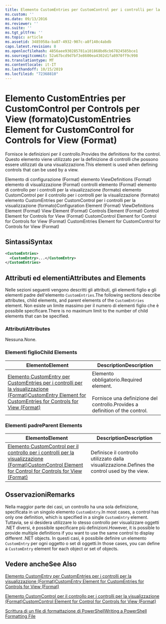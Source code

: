 ```yaml
---
title: Elemento CustomEntries per CustomControl per i controlli per la visualizzazione (Format) | Microsoft Docs
ms.custom: ''
ms.date: 09/13/2016
ms.reviewer: ''
ms.suite: ''
ms.tgt_pltfrm: ''
ms.topic: article
ms.assetid: 3485958a-ba87-4932-907c-a8f140c4abdb
caps.latest.revision: 8
ms.openlocfilehash: 4856aee930285781a101868bd6cb67824585bce1
ms.sourcegitcommit: 52a67bcd9d7bf3e8600ea4302d1fa8970ff9c998
ms.translationtype: MT
ms.contentlocale: it-IT
ms.lasthandoff: 10/15/2019
ms.locfileid: "72368810"
---
```

# <a name="customentries-element-for-customcontrol-for-controls-for-view-format"></a><span data-ttu-id="955be-102">Elemento CustomEntries per CustomControl per Controls per View (formato)</span><span class="sxs-lookup"><span data-stu-id="955be-102">CustomEntries Element for CustomControl for Controls for View (Format)</span></span>

<span data-ttu-id="955be-103">Fornisce le definizioni per il controllo.</span><span class="sxs-lookup"><span data-stu-id="955be-103">Provides the definitions for the control.</span></span> <span data-ttu-id="955be-104">Questo elemento viene utilizzato per la definizione di controlli che possono essere utilizzati da una visualizzazione.</span><span class="sxs-lookup"><span data-stu-id="955be-104">This element is used when defining controls that can be used by a view.</span></span>

<span data-ttu-id="955be-105">Elemento di configurazione (Format) elemento ViewDefinitions (Format) elemento di visualizzazione (Format) controlli elemento (Format) elemento di controllo per i controlli per la visualizzazione (formato) elemento CustomControl per il controllo per i controlli per la visualizzazione (formato) elemento CustomEntries per CustomControl per i controlli per la visualizzazione (formato)</span><span class="sxs-lookup"><span data-stu-id="955be-105">Configuration Element (Format) ViewDefinitions Element (Format) View Element (Format) Controls Element (Format) Control Element for Controls for View (Format) CustomControl Element for Control for Controls for View (Format) CustomEntries Element for CustomControl for Controls for View (Format)</span></span>

## <a name="syntax"></a><span data-ttu-id="955be-106">Sintassi</span><span class="sxs-lookup"><span data-stu-id="955be-106">Syntax</span></span>

```xml
<CustomEntries>
  <CustomEntry>...</CustomEntry>
</CustomEntries>
```

## <a name="attributes-and-elements"></a><span data-ttu-id="955be-107">Attributi ed elementi</span><span class="sxs-lookup"><span data-stu-id="955be-107">Attributes and Elements</span></span>

<span data-ttu-id="955be-108">Nelle sezioni seguenti vengono descritti gli attributi, gli elementi figlio e gli elementi padre dell'elemento `CustomEntries`.</span><span class="sxs-lookup"><span data-stu-id="955be-108">The following sections describe attributes, child elements, and parent elements of the `CustomEntries` element.</span></span> <span data-ttu-id="955be-109">Non esiste un limite massimo per il numero di elementi figlio che è possibile specificare.</span><span class="sxs-lookup"><span data-stu-id="955be-109">There is no maximum limit to the number of child elements that can be specified.</span></span>

### <a name="attributes"></a><span data-ttu-id="955be-110">Attributi</span><span class="sxs-lookup"><span data-stu-id="955be-110">Attributes</span></span>

<span data-ttu-id="955be-111">Nessuna.</span><span class="sxs-lookup"><span data-stu-id="955be-111">None.</span></span>

### <a name="child-elements"></a><span data-ttu-id="955be-112">Elementi figlio</span><span class="sxs-lookup"><span data-stu-id="955be-112">Child Elements</span></span>

|<span data-ttu-id="955be-113">Elemento</span><span class="sxs-lookup"><span data-stu-id="955be-113">Element</span></span>|<span data-ttu-id="955be-114">Description</span><span class="sxs-lookup"><span data-stu-id="955be-114">Description</span></span>|
|-------------|-----------------|
|[<span data-ttu-id="955be-115">Elemento CustomEntry per CustomEntries per i controlli per la visualizzazione (Format)</span><span class="sxs-lookup"><span data-stu-id="955be-115">CustomEntry Element for CustomEntries for Controls for View (Format)</span></span>](./customentry-element-for-customentries-for-controls-for-view-format.md)|<span data-ttu-id="955be-116">Elemento obbligatorio.</span><span class="sxs-lookup"><span data-stu-id="955be-116">Required element.</span></span><br /><br /> <span data-ttu-id="955be-117">Fornisce una definizione del controllo.</span><span class="sxs-lookup"><span data-stu-id="955be-117">Provides a definition of the control.</span></span>|

### <a name="parent-elements"></a><span data-ttu-id="955be-118">Elementi padre</span><span class="sxs-lookup"><span data-stu-id="955be-118">Parent Elements</span></span>

|<span data-ttu-id="955be-119">Elemento</span><span class="sxs-lookup"><span data-stu-id="955be-119">Element</span></span>|<span data-ttu-id="955be-120">Description</span><span class="sxs-lookup"><span data-stu-id="955be-120">Description</span></span>|
|-------------|-----------------|
|[<span data-ttu-id="955be-121">Elemento CustomControl per il controllo per i controlli per la visualizzazione (Format)</span><span class="sxs-lookup"><span data-stu-id="955be-121">CustomControl Element for Control for Controls for View (Format)</span></span>](./customcontrol-element-for-control-for-controls-for-view-format.md)|<span data-ttu-id="955be-122">Definisce il controllo utilizzato dalla visualizzazione.</span><span class="sxs-lookup"><span data-stu-id="955be-122">Defines the control used by the view.</span></span>|

## <a name="remarks"></a><span data-ttu-id="955be-123">Osservazioni</span><span class="sxs-lookup"><span data-stu-id="955be-123">Remarks</span></span>

<span data-ttu-id="955be-124">Nella maggior parte dei casi, un controllo ha una sola definizione, specificata in un singolo elemento `CustomEntry`.</span><span class="sxs-lookup"><span data-stu-id="955be-124">In most cases, a control has only one definition, which is specified in a single `CustomEntry` element.</span></span> <span data-ttu-id="955be-125">Tuttavia, se si desidera utilizzare lo stesso controllo per visualizzare oggetti .NET diversi, è possibile specificare più definizioni.</span><span class="sxs-lookup"><span data-stu-id="955be-125">However, it is possible to provide multiple definitions if you want to use the same control to display different .NET objects.</span></span> <span data-ttu-id="955be-126">In questi casi, è possibile definire un elemento `CustomEntry` per ogni oggetto o set di oggetti.</span><span class="sxs-lookup"><span data-stu-id="955be-126">In those cases, you can define a `CustomEntry` element for each object or set of objects.</span></span>

## <a name="see-also"></a><span data-ttu-id="955be-127">Vedere anche</span><span class="sxs-lookup"><span data-stu-id="955be-127">See Also</span></span>

[<span data-ttu-id="955be-128">Elemento CustomEntry per CustomEntries per i controlli per la visualizzazione (Format)</span><span class="sxs-lookup"><span data-stu-id="955be-128">CustomEntry Element for CustomEntries for Controls for View (Format)</span></span>](./customentry-element-for-customentries-for-controls-for-view-format.md)

[<span data-ttu-id="955be-129">Elemento CustomControl per il controllo per i controlli per la visualizzazione (Format)</span><span class="sxs-lookup"><span data-stu-id="955be-129">CustomControl Element for Control for Controls for View (Format)</span></span>](./customcontrol-element-for-control-for-controls-for-view-format.md)

[<span data-ttu-id="955be-130">Scrittura di un file di formattazione di PowerShell</span><span class="sxs-lookup"><span data-stu-id="955be-130">Writing a PowerShell Formatting File</span></span>](./writing-a-powershell-formatting-file.md)
